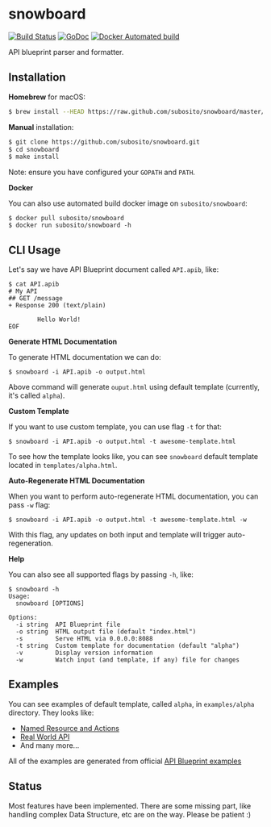 # snowboard

[![Build Status](https://travis-ci.org/subosito/snowboard.svg?branch=master)](https://travis-ci.org/subosito/snowboard)
[![GoDoc](https://godoc.org/github.com/subosito/snowboard?status.svg)](https://godoc.org/github.com/subosito/snowboard)
[![Docker Automated build](https://img.shields.io/docker/automated/subosito/snowboard.svg?maxAge=2592000)](https://hub.docker.com/r/subosito/snowboard/)

API blueprint parser and formatter.

## Installation

**Homebrew** for macOS:

```sh
$ brew install --HEAD https://raw.github.com/subosito/snowboard/master/tools/homebrew/snowboard.rb
```

**Manual** installation:

```sh
$ git clone https://github.com/subosito/snowboard.git
$ cd snowboard
$ make install
```

Note: ensure you have configured your `GOPATH` and `PATH`.

**Docker**

You can also use automated build docker image on `subosito/snowboard`:

```
$ docker pull subosito/snowboard
$ docker run subosito/snowboard -h
```

## CLI Usage

Let's say we have API Blueprint document called `API.apib`, like:

```
$ cat API.apib
# My API
## GET /message
+ Response 200 (text/plain)

        Hello World!
EOF
```

**Generate HTML Documentation**

To generate HTML documentation we can do:

```
$ snowboard -i API.apib -o output.html
```

Above command will generate `ouput.html` using default template (currently, it's called `alpha`).

**Custom Template**

If you want to use custom template, you can use flag `-t` for that:

```
$ snowboard -i API.apib -o output.html -t awesome-template.html
```

To see how the template looks like, you can see `snowboard` default template located in `templates/alpha.html`.

**Auto-Regenerate HTML Documentation**

When you want to perform auto-regenerate HTML documentation, you can pass `-w` flag:

```
$ snowboard -i API.apib -o output.html -t awesome-template.html -w
```

With this flag, any updates on both input and template will trigger auto-regeneration.

**Help**

You can also see all supported flags by passing `-h`, like:

```
$ snowboard -h
Usage:
  snowboard [OPTIONS]

Options:
  -i string  API Blueprint file
  -o string  HTML output file (default "index.html")
  -s         Serve HTML via 0.0.0.0:8088
  -t string  Custom template for documentation (default "alpha")
  -v         Display version information
  -w         Watch input (and template, if any) file for changes
```

## Examples

You can see examples of default template, called `alpha`, in `examples/alpha` directory. They looks like:

- [Named Resource and Actions](https://htmlpreview.github.io/?https://github.com/subosito/snowboard/blob/master/examples/alpha/03.%20Named%20Resource%20and%20Actions.html)
- [Real World API](https://htmlpreview.github.io/?https://github.com/subosito/snowboard/blob/master/examples/alpha/Real%20World%20API.html)
- And many more...

All of the examples are generated from official [API Blueprint examples](https://github.com/apiaryio/api-blueprint/tree/master/examples)


## Status

Most features have been implemented. There are some missing part, like handling complex Data Structure, etc are on the way. Please be patient :)

